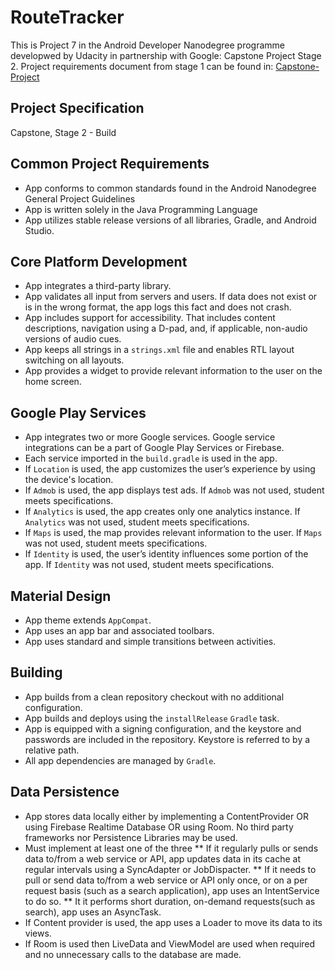 # RouteTracker

This is Project 7 in the Android Developer Nanodegree programme developwed by Udacity in partnership with Google: Capstone Project Stage 2.
Project requirements document from stage 1 can be found in: [Capstone-Project](https://github.com/VassiliKurman/Capstone-Project)

## Project Specification

Capstone, Stage 2 - Build

## Common Project Requirements
* App conforms to common standards found in the Android Nanodegree General Project Guidelines
* App is written solely in the Java Programming Language
* App utilizes stable release versions of all libraries, Gradle, and Android Studio.

## Core Platform Development
* App integrates a third-party library.
* App validates all input from servers and users. If data does not exist or is in the wrong format, the app logs this fact and does not crash.
* App includes support for accessibility. That includes content descriptions, navigation using a D-pad, and, if applicable, non-audio versions of audio cues.
* App keeps all strings in a `strings.xml` file and enables RTL layout switching on all layouts.
* App provides a widget to provide relevant information to the user on the home screen.

## Google Play Services

* App integrates two or more Google services. Google service integrations can be a part of Google Play Services or Firebase.
* Each service imported in the `build.gradle` is used in the app.
* If `Location` is used, the app customizes the user’s experience by using the device's location.
* If `Admob` is used, the app displays test ads. If `Admob` was not used, student meets specifications.
* If `Analytics` is used, the app creates only one analytics instance. If `Analytics` was not used, student meets specifications.
* If `Maps` is used, the map provides relevant information to the user. If `Maps` was not used, student meets specifications.
* If `Identity` is used, the user’s identity influences some portion of the app. If `Identity` was not used, student meets specifications.

## Material Design
* App theme extends `AppCompat`.
* App uses an app bar and associated toolbars.
* App uses standard and simple transitions between activities.

## Building
* App builds from a clean repository checkout with no additional configuration.
* App builds and deploys using the `installRelease` `Gradle` task.
* App is equipped with a signing configuration, and the keystore and passwords are included in the repository. Keystore is referred to by a relative path.
* All app dependencies are managed by `Gradle`.

## Data Persistence
* App stores data locally either by implementing a ContentProvider OR using Firebase Realtime Database OR using Room. No third party frameworks nor Persistence Libraries may be used.
* Must implement at least one of the three
** If it regularly pulls or sends data to/from a web service or API, app updates data in its cache at regular intervals using a SyncAdapter or JobDispacter.
** If it needs to pull or send data to/from a web service or API only once, or on a per request basis (such as a search application), app uses an IntentService to do so.
** It it performs short duration, on-demand requests(such as search), app uses an AsyncTask.
* If Content provider is used, the app uses a Loader to move its data to its views.
* If Room is used then LiveData and ViewModel are used when required and no unnecessary calls to the database are made.
